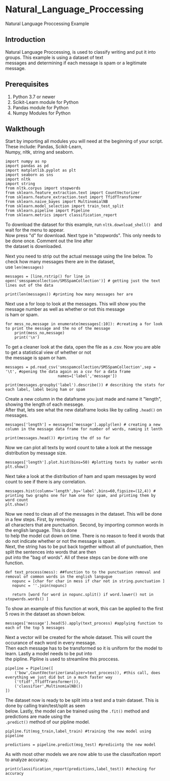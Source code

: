 # Natural_Language_Proccessing
Natural Language Proccessing Example  
## Introduction  
Natural Language Proccessing, is used to classify writing and put it into groups. This example is using a dataset of text  
messages and determining if each message is spam or a legitimate message.
 
## Prerequisites
1. Python 3.7 or newer  
2. Scikit-Learn module for Python  
3. Pandas module for Python  
4. Numpy Modules for Python
  
## Walkthough  
Start by importing all modules you will need at the beginning of your script. These include: Pandas, Scikit-Learn,  
Numpy, nltk, string and seaborn.  

```
import numpy as np
import pandas as pd
import matplotlib.pyplot as plt
import seaborn as sns
import nltk
import string
from nltk.corpus import stopwords
from sklearn.feature_extraction.text import CountVectorizer
from sklearn.feature_extraction.text import TfidfTransformer
from sklearn.naive_bayes import MultinomialNB
from sklearn.model_selection import train_test_split
from sklearn.pipeline import Pipeline
from sklearn.metrics import classification_report
```  
To download the dataset for this example, run ```nltk.download_shell() ``` and wait for the menu to appear.  
Now press "d" for download. Next type in "stopwords".  This only needs to be done once. Comment out the line after  
the dataset is downloaded.  

Next you need to strip out the actual message using the line below. To check how many messages there are in the dataset,  
use ```len(messages)```  
```
messages = [line.rstrip() for line in open('smsspamcollection/SMSSpamCollection')] # getting just the text lines out of the data

print(len(messages)) #printing how many messages her are
```  
Next use a for loop to look at the messages. This will show you the message number as well as whether or not this message  
is ham or spam.  
```
for mess_no,message in enumerate(messages[:10]): #creating a for look to print the message and the no of the message
    print(mess_no,message)
    print('\n')
```  
To get a cleaner look at the data, open the file as a .csv. Now you are able to get a statistical view of whether or not  
the message is spam or ham.  
```
messages = pd.read_csv('smsspamcollection/SMSSpamCollection',sep = '\t', #opening the data again as a csv for a data frame
                       names=['label','message'])

print(messages.groupby('label').describe()) # describing the stats for each label, label being ham or spam
```  
Create a new column in the dataframe you just made and name it "length", showing the length of each messege.  
After that, lets see what the new dataframe looks like by calling ```.head()``` on messages.  
```
messages['length'] = messages['message'].apply(len) # creating a new column in the message data frame for number of words, naming it lenth

print(messages.head()) #printing the df so far
```  
Now we can plot all texts by word count to take a look at the message distribution by message size.
```
messages['length'].plot.hist(bins=50) #plotting texts by number words
plt.show()
```
Next take a look at the distribution of ham and spam messages by word count to see if there is any correlation.  
```
messages.hist(column='length',by='label',bins=60,figsize=(12,4)) # printing two graphs one for ham one for spam, and printing them by word count
plt.show()
```  
Now we need to clean all of the messages in the dataset. This will be done in a few steps. First, by removing  
all characters that are punctuation. Second, by importing common words in the english language. This is done  
to help the model cut down on time. There is no reason to feed it words that do not indicate whether or not the message is spam.  
Next, the string has to be put back together without all of punctuation, then split the sentences into words that are then  
put into the "bag of words". All of these steps can be done with one function.  
```
def text_process(mess): ##function to to the punctuation removal and removal of common words in the english langugue
   nopunc = [char for char in mess if char not in string.punctuation ]
   nopunc = ''.join(nopunc)

   return [word for word in nopunc.split() if word.lower() not in stopwords.words() ]
```
To show an example of this function at work, this can be applied to the first 5 rows in the dataset as shown below.  
```
messages['message'].head(5).apply(text_process) #applying function to each of the top 5 messages
```
Next a vector will be created for the whole dataset. This will count the occurance of each word in every message.  
Then each message has to be transformed so it is uniform for the model to learn. Lastly a model needs to be put into  
the pipline. Pipline is used to streamline this proccess.
```
pipeline = Pipeline([
    ('bow',CountVectorizer(analyzer=text_process)), #this call, does everything we just did but in a much faster way
    ('tfidf',TfidfTransformer()),
    ('classifier',MultinomialNB())
])
```
The dataset now is ready to be split into a test and a train dataset. This is done by calling train/test/split as seen  
below. Lastly, the model can be trained using the ```.fit()``` method and predictions are made using the  
```.predict()``` method of our pipline model.  
```
pipline.fit(msg_train,label_train) #training the new model using pipeline

predictions = pipeline.predict(msg_test) #predicintg the new model
```
As with most other models we are now able to use the classifcation report to analyze accuracy.
```
print(classification_report(predictions,label_test)) #checking for accuracy

```




